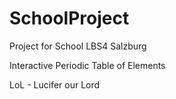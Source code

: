 # SchoolProject
Project for School 
LBS4 Salzburg

Interactive Periodic Table of Elements

LoL - Lucifer our Lord
